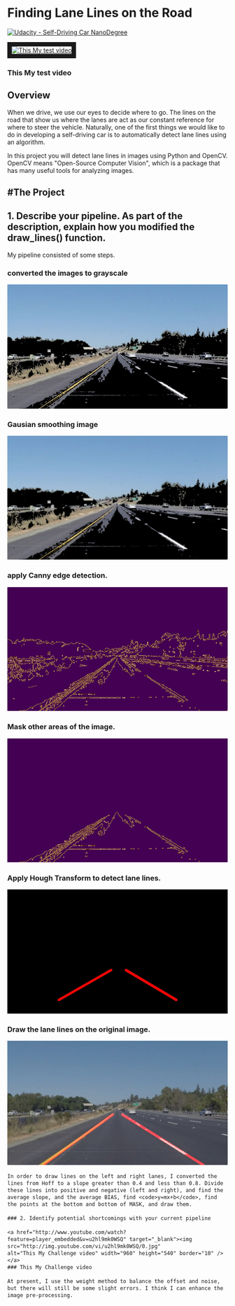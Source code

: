 # **Finding Lane Lines on the Road** 
[![Udacity - Self-Driving Car NanoDegree](https://s3.amazonaws.com/udacity-sdc/github/shield-carnd.svg)](http://www.udacity.com/drive)

<a href="http://www.youtube.com/watch?feature=player_embedded&v=VehTDTVKKSM" target="_blank"><img src="http://img.youtube.com/vi/VehTDTVKKSM/0.jpg" 
alt="This My test video" width="960" height="540" border="10" /></a>
### This My test video
Overview
---

When we drive, we use our eyes to decide where to go.  The lines on the road that show us where the lanes are act as our constant reference for where to steer the vehicle.  Naturally, one of the first things we would like to do in developing a self-driving car is to automatically detect lane lines using an algorithm.

In this project you will detect lane lines in images using Python and OpenCV.  OpenCV means "Open-Source Computer Vision", which is a package that has many useful tools for analyzing images.  

[//]: # (Image References)

[image1]: ./test_images_output/gray_image_solidYellowLeft.jpg "gray_image_solidYellowLeft"
[image2]: ./test_images_output/blur_gray_image_solidYellowLeft.jpg "blur_gray_image_solidYellowLeft"
[image3]: ./test_images_output/edge_image_solidYellowLeft.jpg "edge_image_solidYellowLeft"
[image4]: ./test_images_output/masked_edge_image_solidYellowLeft.jpg "masked_edge_image_solidYellowLeft"
[image5]: ./test_images_output/hough_image_solidYellowLeft.jpg "hough_image_solidYellowLeft"
[image6]: ./test_images_output/solidYellowLeft.jpg "solidYellowLeft"

#The Project
---
## 1. Describe your pipeline. As part of the description, explain how you modified the draw_lines() function.

My pipeline consisted of some steps.

###  converted the images to grayscale
  ![alt text][image1]
###  Gausian smoothing image
  ![alt text][image2]
###  apply Canny edge detection.
  ![alt text][image3]
###  Mask other areas of the image.
  ![alt text][image4]
###  Apply Hough Transform to detect lane lines.
  ![alt text][image5]
###  Draw the lane lines on the original image.
  ![alt text][image6]
 ```
In order to draw lines on the left and right lanes, I converted the lines from Hoff to a slope greater than 0.4 and less than 0.8. Divide these lines into positive and negative (left and right), and find the average slope, and the average BIAS, find <code>y=mx+b</code>, find the points at the bottom and bottom of MASK, and draw them.

### 2. Identify potential shortcomings with your current pipeline

<a href="http://www.youtube.com/watch?feature=player_embedded&v=u2hl9mk0WSQ" target="_blank"><img src="http://img.youtube.com/vi/u2hl9mk0WSQ/0.jpg" 
alt="This My Challenge video" width="960" height="540" border="10" /></a>
### This My Challenge video

At present, I use the weight method to balance the offset and noise, but there will still be some slight errors. I think I can enhance the image pre-processing.
